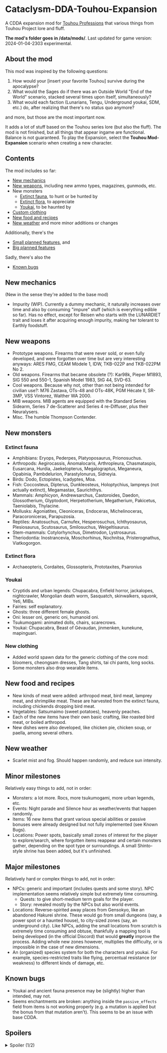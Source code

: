 # Cataclysm-DDA-Touhou-Expansion
A CDDA expansion mod for [Touhou Professions](https://github.com/RedMisao/Cataclysm-DDA-Touhou-Mod) that various things from Touhou Project lore and fluff.

**The mod's folder goes in /data/mods/**.  Last updated for game version: 2024-01-04-2303 experimental.


## About the mod
This mod was inspired by the following questions:
  1) How would your [insert your favorite Touhou] survive during the apocalypse?
  2) What would the Sages do if there was an Outside World "End of the World" scenario, stacked several times upon itself, simultaneously?
  3) What would each faction (Lunarians, Tengu, Underground youkai, SDM, etc.) do, after realizing that there's no status quo anymore?

and more, but those are the most important now.

It adds a lot of stuff based on the Touhou series lore (but also the fluff).  The mod is not finished, but all things that appear ingame are functional.  Balance is not guaranteed.  To play the Expansion, select the **Touhou Mod-Expansion** scenario when creating a new character.


## Contents
The mod includes so far:
- [New mechanics](#new-mechanics)
- [New weapons](#new-weapons), including new ammo types, magazines, gunmods, etc.
- New monsters
  - [Extinct fauna](#extinct-fauna), to hunt or be hunted by
  - [Extinct flora](#extinct-flora), to appreciate
  - [Youkai](#youkai), to be haunted by
- [Custom clothing](#new-clothing)
- [New food and recipes](#new-food-and-recipes)
- [New weather](#new-weather)
and more minor additions or changes

Additionally, there's the
- [Small planned features](#minor-milestones), and
- [Big planned features](#major-milestones)

Sadly, there's also the
- [Known bugs](#known-bugs)


## New mechanics
(New in the sense they're added to the base mod)
* Impurity (WIP).  Currently a dummy mechanic, it naturally increases over time and also by consuming "impure" stuff (which is everything edible so far).  Has no effect, except for Reisen who starts with the LUNARDIET trait and loses it after acquiring enough impurity, making her tolerant to Earthly foodstuff.


## New weapons
* Prototype weapons.  Firearms that were never sold, or even fully developed, and were forgotten over time but are very interesting anyways: ARES FMG, CEAM Mòdele 1, IDW, TKB-022P and TKB-022PM No 2.
* Old weapons.  Firearms that became obsolete (?): Kar98k, Pieper M1893, SIG 550 and 550-1, Spanish Model 1983, StG 44, SVD-63.
* Cool weapons.  Because why not, other than not being intended for civilian use?: M76 Zastava, OTs-48 and OTs-48K, PGM Hécate II, SR-3MP, VSS Vintorez, Walther WA 2000.
* MIB weapons.  MIB agents are equipped with the Standard Series Sidearm, Series 7 de-Scatterer and Series 4 re-Diffuser, plus their Neuralysers.
* Misc.  The humble Thompson Contender.


## New monsters

### Extinct fauna
* Amphibians: Eryops, Pederpes, Platyoposaurus, Prionosuchus.
* Arthropods: Aegirocassis, Anomalocaris, Arthropleura, Chasmataspis, Eusarcana, Hurdia, Jaekelopterus, Megalograptus, Meganeura, Opabinia, Pambdelurion, Parastylonurus, Sidneyia.
* Birds: Dodo, Ectopistes, Icadyptes, Moa.
* Fish: Coccosteus, Dipterus, Dunkleosteus, Holoptychius, lampreys (not actually extinct), Megamastax, Saurichthys.
* Mammals: Amphicyon, Andrewsarchus, Castoroides, Daedon, Glossotherium, Glyptodont, Herpetotherium, Megatherium, Pakicetus, Taeniolabis, Thylacine.
* Mollusks: Agoniatites, Cleoniceras, Endoceras, Michelinoceras, Paracoroniceras, Parapuzosia.
* Reptiles: Anatosuchus, Carnufex, Hesperosuchus, Ichthyosaurus, Plesiosaurus, Scutosaurus, Smilosuchus, Weigeltisaurus.
* Stem-mammals: Cotylorhynchus, Dimetrodon, Lystrosaurus.
* Theriodontia: Inostrancevia, Moschorhinus, Nochnitsa, Pristerognathus, Viatkogorgon.


### Extinct flora
* Archaeopteris, Cordaites, Glossopteris, Prototaxites, Psaronius

### Youkai
* Cryptids and urban legends: Chupacabra, Enfield horror, jackalopes, nightcrawler, Mongolian death worm, Sasquatch, skinwalkers, squonk, Yeti, MIBs.
* Fairies: self explanatory.
* Ghosts: three different female ghosts.
* Oni: lesser oni, generic oni, humanoid oni.
* Tsukumogami: animated dolls, chairs, scarecrows.
* Youkai: Chupacabra, Beast of Gévaudan, jinmenken, kunekune, mapinguari.


### New clothing
* Added world spawn data for the generic clothing of the core mod: bloomers, cheongsam dresses, Tang shirts, tai chi pants, long socks.
* Some monsters also drop wearable items.


## New food and recipes
* New kinds of meat were added: arthropod meat, bird meat, lamprey meat, and shrimplike meat.  These are harvested from the extinct fauna, including chickends dropping bird meat.
* Vegetables: Satsumaimo (sweet potatoes), heavenly peaches.
* Each of the new items have their own basic crafting, like roasted bird meat, or boiled arthropod.
* New dishes were also developed, like chicken pie, chicken soup, or paella, among several others.


## New weather
* Scarlet mist and fog.  Should happen randomly, and reduce sun intensity.


## Minor milestones
Relatively easy things to add, not in order:
* Monsters: a lot more.  Rocs, more tsukumogami, more urban legends, etc.
* Events: Night parade and Silence hour as weather/events that happen randomly.
* Items: 16 new items that grant various special abilities or passive bonuses were already designed but not fully implemented (see Known Bugs).
* Locations: Power spots, basically small zones of interest for the player to explore/search, where forgotten items reappear and certain monsters gather, depending on the spot type or surroundings.  A small Shinto-style shrine has been added, but it's unfinished.


## Major milestones
Relatively hard or complex things to add, not in order:
* NPCs: generic and important (includes quests and some story).  NPC implementation seems relatively simple but extremely time consuming.
  * Quests: to give short-medium term goals for the player.
  * Story: revealed mostly by the NPCs but also world events.
* Locations: Reverse-spirited away places from Gensokyo, like an abandoned Hakurei shrine.  These would go from small dungeons (say, a power spot or a haunted house), to city-sized zones (say, an underground city).  Like NPCs, adding the small locations from scratch is extremely time consuming and obtuse, thankfully a mapping tool is being developed (in the official Discord) that would **greatly** improve the process.  Adding whole new zones however, multiplies the difficulty, or is impossible in the case of new dimensions.
* An (organized) species system for both the characters and youkai.  For example, species-restricted traits like flying, percentual resistance (or weakness) to different kinds of damage, etc.


## Known bugs
* Youkai and ancient fauna presence may be (slightly) higher than intended, may not.
* Seems enchantments are broken: anything inside the `passive_effects` field from items is not working properly (e.g. a mutation is applied but the bonus from that mutation aren't).  This seems to be an issue with base CDDA.


## Spoilers

<details>
    <summary>Spoiler (1/2)</summary>
    Current profession descriptions give a initial glimpse of an underlying story. So far, a tl;dr is that certain mastermind youkai is related in some way or another to the Cataclysm, so she played her hand accordingly.  Each character would meet Gensokyan NPCs, or find items, structures or clues in the world, and continue the story from that point.  This is a long term goal after I finish adding and fixing most of the "core" mod.
    <details>
        <summary>Spoiler (2/2)</summary>
        Certain 2hu fan work matches the first D of CDDA almost perfectly
            </details>
</details>
